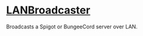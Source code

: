 [LANBroadcaster](https://spigotmc.org/resources/5320/)
==============

Broadcasts a Spigot or BungeeCord server over LAN.
